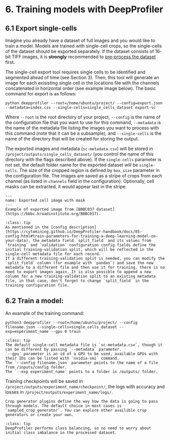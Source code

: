 # 6. Training models with DeepProfiler


## **6.1 Export single-cells**

Imagine you already have a dataset of full images and you would like to train a model. Models are trained with single-cell crops, so the single-cells of the dataset should be exported separately.
If the dataset consists of 16-bit TIFF images, it is **strongly** recommended to [pre-process the dataset](https://cytomining.github.io/DeepProfiler-handbook/docs/03-images.html#dataset-compression-and-illumination-correction) first. 

The single-cell export tool requires single cells to be identified and segmented ahead of time (see Section 3). Then, this tool will generate an image for each exisisting single cell in the locations file with the channels concatenated in horizontal order (see example image below). The basic command for export is as follows:

```
python deepprofiler --root=/home/ubuntu/project/ --config=export.json --metadata=index.csv --single-cells=single_cells_dataset export-sc
```

Where `--root` is the root directory of your project, `--config` is the name of the configuration file that you want to use for this command, `--metadata` is the name of the metadata file listing the images you want to process with this command (note that it can be a subsample), and `--single-cells` is the name of the directory that will be created for storing the output.

The exported images and metadata (`sc-metadata.csv`) will be stored in `/project/outputs/single_cells_dataset/` (you control the name of this directory with the flags described above). If the `single-cells` parameter is not set, the default folder name for the exported dataset will be `single-cells`. The size of the cropped region is defined by `box_size` parameter in the configuration file. The images are saved as a stripe of crops from each channel (as listed in `channels` field in the configuration). Optionally, cell masks can be extracted, it would appear last in the stripe.

```{figure} images/single-cell_taorf.png
---
name: Exported cell image with mask
---
Example of exported image from [BBBC037 dataset](https://bbbc.broadinstitute.org/BBBC037). 
```


```{admonition} About training and validation splits
:class: tip
As mentioned in the [config description](https://cytomining.github.io/DeepProfiler-handbook/docs/05-config.html#train-parameters-for-training-a-deep-learning-model-on-your-data), the metadata field `split_field` and its values from `training` and `validation` configuration config fields define the initial training-validation split, which will be reflected in the single-cell metadata file for each record.
If a different training-validation split is needed, you can modify the `split_field` column (for example with `pandas`) and save the new metadata to a different file and then use it for training, there is no need to export images again. It is also possible to append a new column for a new training-validation split to an existing metadata file, in that case, don't forget to change `split_field` in the training configuration file. 

```


## **6.2 Train a model:**


An example of the training command:

```
python3 deepprofiler --root=/home/ubuntu/project/ --config filename.json --single-cells=single_cells_dataset --exp=experiment_name --gpu 0 train
```


```{admonition} Training arguments
:class: tip
The default single-cell metadata file is `sc-metadata.csv`, though it can be different by passing `--metadata` parameter.
`--gpu` parameter is an id of a GPU to be used, available GPUs with their IDs can be listed with `nvidia-smi` command. 
The `--config filename.json` parameter points to the name of a file from /inputs/config folder.
The `--exp experiment_name` points to a folder in /outputs/ folder.
```

Training checkpoints will be saved in `/project/outputs/experiment_name/checkpoint/`, the logs with accuracy and losses in `/project/outputs/experiment_name/logs/`.

```{admonition} Crop generators
Crop generator plugins define the way how the data is going to pass through models. The default choice in most cases is `sampled_crop_generator`. You can explore other availible crop generators or create your own. 
```

```{admonition} About class balancing
:class: tip
DeepProfiler performs class balancing, so no need to worry about initial class imbalance in the processed dataset.
```
